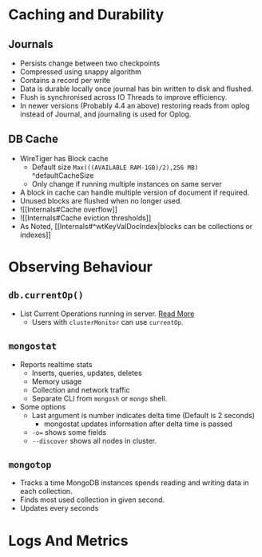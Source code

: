 # Caching and Durability

## Journals
- Persists change between two checkpoints
- Compressed using snappy algorithm
- Contains a record per write
- Data is durable locally once journal has bin written to disk and flushed.
- Flush is synchronised across IO Threads to improve efficiency.
- In newer versions (Probably 4.4 an above) restoring reads from oplog instead of Journal, and journaling is used for Oplog.

## DB Cache
- WireTiger has Block cache
	- Default size `Max(((AVAILABLE RAM-1GB)/2),256 MB)` ^defaultCacheSize
	- Only change if running multiple instances on same server
- A block in cache can handle multiple version of document if required.
- Unused blocks are flushed when no longer used.
- ![[Internals#Cache overflow]]
- ![[Internals#Cache eviction thresholds]]
- As Noted, [[Internals#^wtKeyValDocIndex|blocks can be collections or indexes]]

# Observing Behaviour

## `db.currentOp()`

- List Current Operations running in server. [Read More](https://www.mongodb.com/docs/v4.4/reference/operator/aggregation/currentOp/)
    - Users with `clusterMonitor` can use `currentOp`.

## `mongostat`
- Reports realtime stats
	- Inserts, queries, updates, deletes
	- Memory usage
	- Collection and network traffic
	- Separate CLI from `mongosh` or `mongo` shell.
- Some options
	- Last argument is number indicates delta time (Default is 2 seconds)
		- mongostat updates information after delta time is passed
	- `-o=` shows some fields
	- `--discover` shows all nodes in cluster.

## `mongotop`
- Tracks a time MongoDB instances spends reading and writing data in each collection.
- Finds most used collection in given second.
- Updates every seconds

# Logs And Metrics

